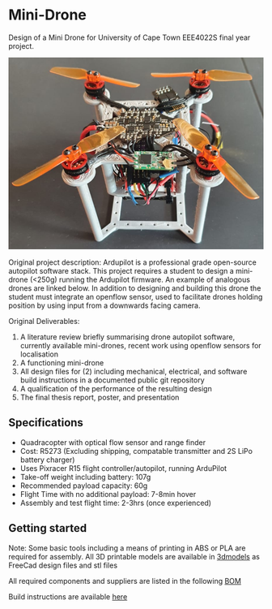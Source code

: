 # Mini-Drone
Design of a Mini Drone for University of Cape Town EEE4022S final year project.


![](./Images/framef1.png)


Original project description:
Ardupilot is a professional grade open-source autopilot software stack. This
project requires a student to design a mini-drone (<250g) running the Ardupilot
firmware. An example of analogous drones are linked below. In addition to
designing and building this drone the student must integrate an openflow sensor,
used to facilitate drones holding position by using input from a downwards facing
camera.

Original Deliverables:
1. A literature review briefly summarising drone autopilot software, currently
available mini-drones, recent work using openflow sensors for localisation
2. A functioning mini-drone
3. All design files for (2) including mechanical, electrical, and software build
instructions in a documented public git repository
4. A qualification of the performance of the resulting design
5. The final thesis report, poster, and presentation

## Specifications
- Quadracopter with optical flow sensor and range finder
- Cost: R5273 (Excluding shipping, compatable transmitter and 2S LiPo battery charger)
- Uses Pixracer R15 flight controller/autopilot, running ArduPilot
- Take-off weight including battery: 107g
- Recommended payload capacity: 60g
- Flight Time with no additional payload: 7-8min hover
- Assembly and test flight time: 2-3hrs (once experienced)

## Getting started
Note: Some basic tools including a means of printing in ABS or PLA are required for assembly.  All 3D printable models are available in [3dmodels](./3d_models) as FreeCad design files and stl files

All required components and suppliers are listed in the following [BOM](./Instructions/BOM.xlsx)

Build instructions are available [here](./Instructions/README.md)

